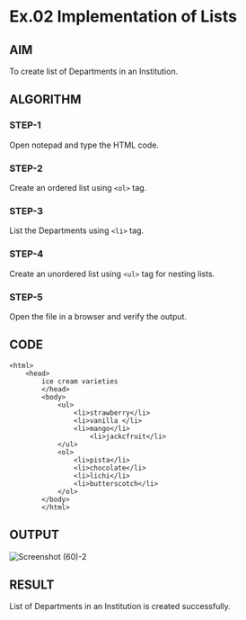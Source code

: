 # Ex.02 Implementation of Lists
## AIM
  To create list of Departments in an Institution.

## ALGORITHM
### STEP-1
  Open notepad and type the HTML code.

### STEP-2
  Create an ordered list using ```<ol>``` tag.

### STEP-3
  List the Departments using ```<li>``` tag.

### STEP-4
  Create an unordered list using ```<ul>``` tag for nesting lists.

### STEP-5
  Open the file in a browser and verify the output.
  
## CODE
```
<html>
    <head>
        ice cream varieties 
        </head>
        <body>
            <ul>
                <li>strawberry</li>
                <li>vanilla </li>
                <li>mango</li>
                    <li>jackcfruit</li>    
            </ul>
            <ol>
                <li>pista</li>
                <li>chocolate</li>
                <li>lichi</li>
                <li>butterscotch</li>
            </ol>
        </body>
        </html>

```
## OUTPUT
![Screenshot (60)-2](https://github.com/prem4455/Ex02_Web-Design/assets/166099075/c1a4a979-d428-4b05-b975-c7f84272ee6a)


## RESULT
  List of Departments in an Institution is created successfully.
